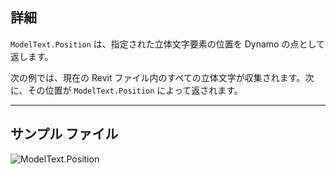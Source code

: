 ## 詳細
`ModelText.Position` は、指定された立体文字要素の位置を Dynamo の点として返します。

次の例では、現在の Revit ファイル内のすべての立体文字が収集されます。次に、その位置が `ModelText.Position` によって返されます。
___
## サンプル ファイル

![ModelText.Position](./Revit.Elements.ModelText.Position_img.jpg)
